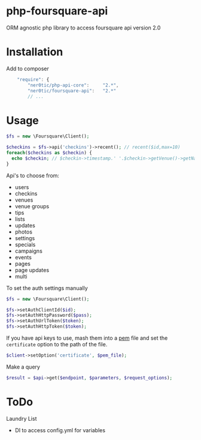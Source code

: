 php-foursquare-api
==================

ORM agnostic php library to access foursquare api
version 2.0

Installation
=============
Add to composer
```js
    "require": {
        "ner0tic/php-api-core":     "2.*",
        "ner0tic/foursquare-api":   "2.*"
        // ...
```


Usage
=============
```php
$fs = new \Foursquare\Client();

$checkins = $fs->api('checkins')->recent(); // recent($id,max=10)
foreach($checkins as $checkin) {
  echo $checkin; // $checkin->timestamp.' '.$checkin->getVenue()->getName()
}
```
Api's to choose from:
- users
- checkins
- venues
- venue groups
- tips
- lists
- updates
- photos
- settings
- specials
- campaigns
- events
- pages
- page updates
- multi

To set the auth settings manually
```php
$fs = new \Foursquare\Client();

$fs->setAuthClientId($id);
$fs->setAuthHttpPassword($pass);
$fs->setAuthUrlToken($token);
$fs->setAuthHttpToken($token);
```

If you have api keys to use, mash them into a [pem](http://www.fileinfo.com/extension/pem) file and 
set the `certificate` option to the path  of the file.
```php
$client->setOption('certificate', $pem_file);
```

Make a query
```php
$result = $api->get($endpoint, $parameters, $request_options);
```
ToDo
=================
Laundry List
- DI to access config.yml for variables

